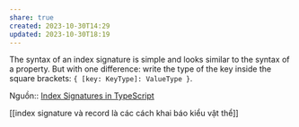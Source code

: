 ```yaml
---
share: true
created: 2023-10-30T14:29
updated: 2023-10-30T18:19
---
```

The syntax of an index signature is simple and looks similar to the syntax of a property. But with one difference: write the type of the key inside the square brackets: `{ [key: KeyType]: ValueType }`.

Nguồn:: [Index Signatures in TypeScript](https://dmitripavlutin.com/typescript-index-signatures/)

[[index signature và record là các cách khai báo kiểu vật thể]] 
